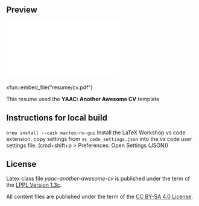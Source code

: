 ## Preview

![Resume](resume/cv.pdf)

xfun::embed_file("resume/cv.pdf")

This resume used the **YAAC: Another Awesome CV** template

## Instructions for local build

`brew install --cask mactex-no-gui`
Install the LaTeX Workshop vs code extension.
copy settings from `vs_code_settings.json` into the vs code user settings file. (cmd+shift+p > Preferences: Open Settings (JSON))


## License

Latex class file _yaac-another-awesome-cv_ is published under the term of the [LPPL Version 1.3c](https://www.latex-project.org/lppl.txt).

All content files are published under the term of the [CC BY-SA 4.0 License](https://creativecommons.org/licenses/by-sa/4.0/legalcode).
